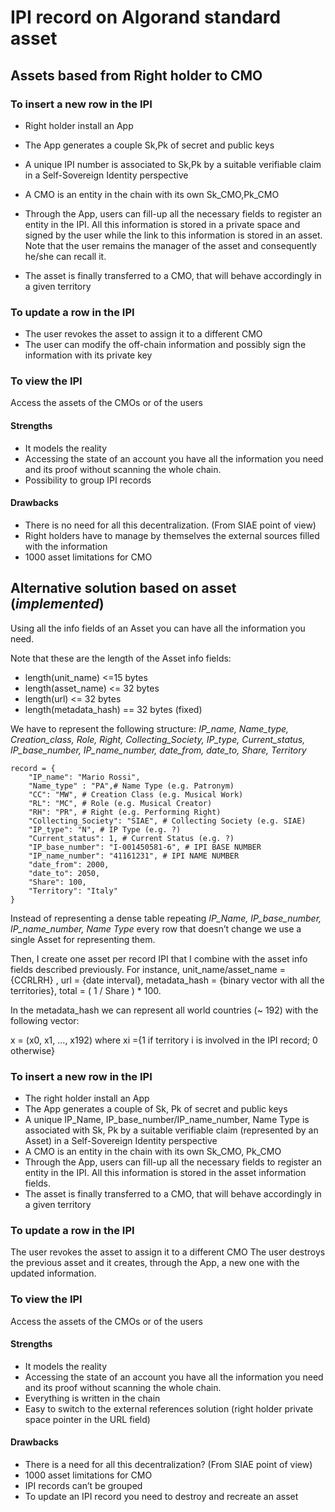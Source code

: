 # IPI record on Algorand standard asset

## Assets based from Right holder to CMO

### To insert a new row in the IPI

* Right holder install an App
* The App generates a couple Sk,Pk of secret and public keys
* A unique IPI number is associated to Sk,Pk by a suitable verifiable claim in a Self-Sovereign Identity perspective
* A CMO is an entity in the chain with its own  Sk_CMO,Pk_CMO
* Through the App, users can fill-up all the necessary fields to register an entity in the IPI. All this information is stored in a private space and signed by the user while the link to this information is stored in an asset. Note that the user remains the manager of the asset and consequently he/she can recall it. 

* The asset is finally transferred to a CMO, that will behave accordingly in a given territory

### To update a row in the IPI

* The user revokes the asset to assign it to a different CMO
* The user can modify the off-chain information and possibly sign the information with its private key

### To view the IPI
Access the assets of the CMOs or of the users


#### Strengths

* It models the reality
* Accessing the state of an account you have all the information you need and its proof without scanning the whole chain. 
* Possibility to group IPI records
#### Drawbacks
* There is no need for all this decentralization. (From SIAE point of view)
* Right holders have to manage by themselves the external sources filled with the information
* 1000 asset limitations for CMO

## Alternative solution based on asset (*implemented*)
Using all the info fields of an Asset you can have all the information you need. 

Note that these are the length of the Asset info fields:
* length(unit_name) <=15 bytes
* length(asset_name) <= 32 bytes 
* length(url) <= 32 bytes 
* length(metadata_hash) == 32 bytes (fixed)

We have to represent the following structure:
 *IP_name, Name_type, Creation_class, Role, Right, Collecting_Society,  IP_type, Current_status, IP_base_number, IP_name_number, date_from, date_to, Share, Territory*

```
record = {
    "IP_name": "Mario Rossi",
    "Name_type" : "PA",# Name Type (e.g. Patronym)
    "CC": "MW", # Creation Class (e.g. Musical Work)
    "RL": "MC", # Role (e.g. Musical Creator)
    "RH": "PR", # Right (e.g. Performing Right)
    "Collecting_Society": "SIAE", # Collecting Society (e.g. SIAE)
    "IP_type": "N", # IP Type (e.g. ?)
    "Current_status": 1, # Current Status (e.g. ?)
    "IP_base_number": "I-001450581-6", # IPI BASE NUMBER
    "IP_name_number": "41161231", # IPI NAME NUMBER
    "date_from": 2000,
    "date_to": 2050,
    "Share": 100,
    "Territory": "Italy"
}
```

Instead of representing a dense table repeating *IP_Name, IP_base_number, IP_name_number, Name Type* every row that doesn’t change we use a single Asset for representing them.

Then, I create one asset per record IPI that I combine with the asset info fields described previously. For instance, unit_name/asset_name = {CCRLRH} , url = {date interval}, metadata_hash = {binary vector with all the territories}, total = ( 1 / Share ) * 100. 

 In the metadata_hash we can represent all world countries (~ 192) with the following vector:

x = (x0, x1, ..., x192) where xi ={1 if territory i is involved in the IPI record; 0 otherwise} 


### To insert a new row in the IPI

* The right holder install an App
* The App generates a couple of Sk, Pk of secret and public keys
* A unique IP_Name, IP_base_number/IP_name_number, Name Type is associated with Sk, Pk by a suitable verifiable claim (represented by an Asset) in a Self-Sovereign Identity perspective
* A CMO is an entity in the chain with its own  Sk_CMO, Pk_CMO
* Through the App, users can fill-up all the necessary fields to register an entity in the IPI. All this information is stored in the asset information fields.
* The asset is finally transferred to a CMO, that will behave accordingly in a given territory

### To update a row in the IPI

The user revokes the asset to assign it to a different CMO
The user destroys the previous asset and it creates, through the App, a new one with the updated information. 

### To view the IPI
Access the assets of the CMOs or of the users

#### Strengths
* It models the reality
* Accessing the state of an account you have all the information you need and its proof without scanning the whole chain. 
* Everything is written in the chain
* Easy to switch to the external references solution (right holder private space pointer in the URL field)
#### Drawbacks
* There is a need for all this decentralization? (From SIAE point of view)
* 1000 asset limitations for CMO
* IPI records can’t be grouped
* To update an IPI record you need to destroy and recreate an asset


